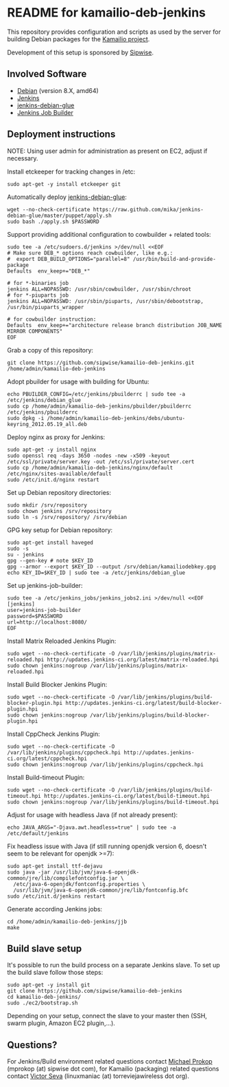 README for kamailio-deb-jenkins
===============================

This repository provides configuration and scripts as used by the server
for building Debian packages for the [Kamailio project](http://www.kamailio.org/).

Development of this setup is sponsored by [Sipwise](http://www.sipwise.com/).


Involved Software
-----------------

* [Debian](http://www.debian.org/) (version 8.X, amd64)
* [Jenkins](http://jenkins-ci.org/)
* [jenkins-debian-glue](http://jenkins-debian-glue.org/)
* [Jenkins Job Builder](http://ci.openstack.org/jenkins-job-builder/)


Deployment instructions
-----------------------

NOTE: Using user admin for administration as present on EC2, adjust if necessary.

Install etckeeper for tracking changes in /etc:

    sudo apt-get -y install etckeeper git

Automatically deploy [jenkins-debian-glue](http://jenkins-debian-glue.org/):

    wget --no-check-certificate https://raw.github.com/mika/jenkins-debian-glue/master/puppet/apply.sh
    sudo bash ./apply.sh $PASSWORD

Support providing additional configuration to cowbuilder + related tools:

    sudo tee -a /etc/sudoers.d/jenkins >/dev/null <<EOF
    # Make sure DEB_* options reach cowbuilder, like e.g.:
    #  export DEB_BUILD_OPTIONS="parallel=8" /usr/bin/build-and-provide-package
    Defaults  env_keep+="DEB_*"

    # for *-binaries job
    jenkins ALL=NOPASSWD: /usr/sbin/cowbuilder, /usr/sbin/chroot
    # for *-piuparts job
    jenkins ALL=NOPASSWD: /usr/sbin/piuparts, /usr/sbin/debootstrap, /usr/bin/piuparts_wrapper

    # for cowbuilder instruction:
    Defaults  env_keep+="architecture release branch distribution JOB_NAME MIRROR COMPONENTS"
    EOF

Grab a copy of this repository:

    git clone https://github.com/sipwise/kamailio-deb-jenkins.git /home/admin/kamailio-deb-jenkins

Adopt pbuilder for usage with building for Ubuntu:

    echo PBUILDER_CONFIG=/etc/jenkins/pbuilderrc | sudo tee -a /etc/jenkins/debian_glue
    sudo cp /home/admin/kamailio-deb-jenkins/pbuilder/pbuilderrc /etc/jenkins/pbuilderrc
    sudo dpkg -i /home/admin/kamailio-deb-jenkins/debs/ubuntu-keyring_2012.05.19_all.deb

Deploy nginx as proxy for Jenkins:

    sudo apt-get -y install nginx
    sudo openssl req -days 3650 -nodes -new -x509 -keyout /etc/ssl/private/server.key -out /etc/ssl/private/server.cert
    sudo cp /home/admin/kamailio-deb-jenkins/nginx/default /etc/nginx/sites-available/default
    sudo /etc/init.d/nginx restart

Set up Debian repository directories:

    sudo mkdir /srv/repository
    sudo chown jenkins /srv/repository
    sudo ln -s /srv/repository/ /srv/debian

GPG key setup for Debian repository:

    sudo apt-get install haveged
    sudo -s
    su - jenkins
    gpg --gen-key # note $KEY_ID
    gpg --armor --export $KEY_ID --output /srv/debian/kamailiodebkey.gpg
    echo KEY_ID=$KEY_ID | sudo tee -a /etc/jenkins/debian_glue

Set up jenkins-job-builder:

    sudo tee -a /etc/jenkins_jobs/jenkins_jobs2.ini >/dev/null <<EOF
    [jenkins]
    user=jenkins-job-builder
    password=$PASSWORD
    url=http://localhost:8080/
    EOF

Install Matrix Reloaded Jenkins Plugin:

    sudo wget --no-check-certificate -O /var/lib/jenkins/plugins/matrix-reloaded.hpi http://updates.jenkins-ci.org/latest/matrix-reloaded.hpi
    sudo chown jenkins:nogroup /var/lib/jenkins/plugins/matrix-reloaded.hpi

Install Build Blocker Jenkins Plugin:

    sudo wget --no-check-certificate -O /var/lib/jenkins/plugins/build-blocker-plugin.hpi http://updates.jenkins-ci.org/latest/build-blocker-plugin.hpi
    sudo chown jenkins:nogroup /var/lib/jenkins/plugins/build-blocker-plugin.hpi

Install CppCheck Jenkins Plugin:

    sudo wget --no-check-certificate -O /var/lib/jenkins/plugins/cppcheck.hpi http://updates.jenkins-ci.org/latest/cppcheck.hpi
    sudo chown jenkins:nogroup /var/lib/jenkins/plugins/cppcheck.hpi

Install Build-timeout Plugin:

    sudo wget --no-check-certificate -O /var/lib/jenkins/plugins/build-timeout.hpi http://updates.jenkins-ci.org/latest/build-timeout.hpi
    sudo chown jenkins:nogroup /var/lib/jenkins/plugins/build-timeout.hpi

Adjust for usage with headless Java (if not already present):

    echo JAVA_ARGS="-Djava.awt.headless=true" | sudo tee -a /etc/default/jenkins

Fix headless issue with Java (if still running openjdk version 6, doesn't seem to be relevant for openjdk >=7):

    sudo apt-get install ttf-dejavu
    sudo java -jar /usr/lib/jvm/java-6-openjdk-common/jre/lib/compilefontconfig.jar \
      /etc/java-6-openjdk/fontconfig.properties \
      /usr/lib/jvm/java-6-openjdk-common/jre/lib/fontconfig.bfc
    sudo /etc/init.d/jenkins restart

Generate according Jenkins jobs:

    cd /home/admin/kamailio-deb-jenkins/jjb
    make

Build slave setup
-----------------

It's possible to run the build process on a separate Jenkins slave.
To set up the build slave follow those steps:

    sudo apt-get -y install git
    git clone https://github.com/sipwise/kamailio-deb-jenkins
    cd kamailio-deb-jenkins/
    sudo ./ec2/bootstrap.sh

Depending on your setup, connect the slave to your master then (SSH, swarm plugin, Amazon EC2 plugin,...).

Questions?
----------

For Jenkins/Build environment related questions contact [Michael Prokop](https://github.com/mika/) (mprokop (at) sipwise dot com),
for Kamailio (packaging) related questions contact [Victor Seva](https://github.com/linuxmaniac/) (linuxmaniac (at) torreviejawireless dot org).
